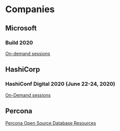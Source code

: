 # Companies

## Microsoft

### Build 2020

[On-demand sessions](https://mybuild.microsoft.com/sessions?t=%257B%2522from%2522%253A%25222020-05-19T00%253A00%253A00%252B02%253A00%2522%252C%2522to%2522%253A%25222020-05-21T23%253A59%253A00%252B02%253A00%2522%257D&g=%255B%2522on-demand%2522%255D)

## HashiCorp

### HashiConf Digital 2020 (June 22-24, 2020)

[On-Demand sessions](https://hashiconf.com/digital-june/watch/)

## Percona

[Percona Open Source Database Resources](https://www.percona.com/resources)
